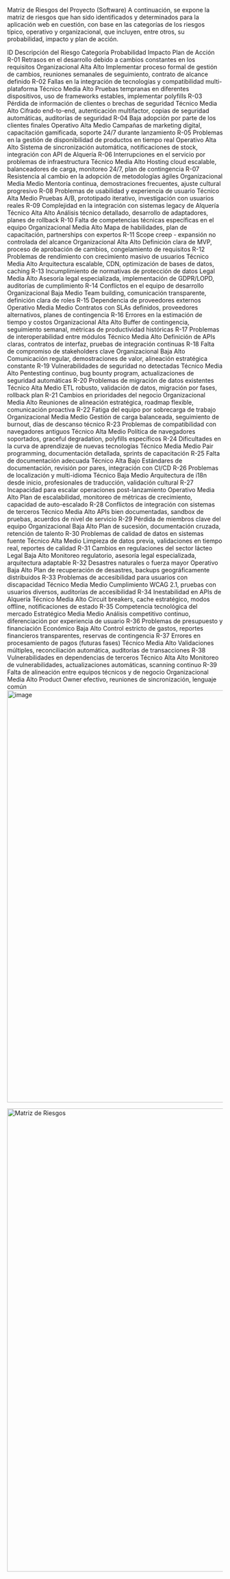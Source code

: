 Matriz de Riesgos del Proyecto (Software)
A continuación, se expone la matriz de riesgos que han sido identificados y determinados para la aplicación web en cuestión, con base en las categorías de los riesgos típico, operativo y organizacional, que incluyen, entre otros, su probabilidad, impacto y plan de acción.

ID	Descripción del Riesgo	Categoría	Probabilidad	Impacto	Plan de Acción
R-01	Retrasos en el desarrollo debido a cambios constantes en los requisitos	Organizacional	Alta	Alto	Implementar proceso formal de gestión de cambios, reuniones semanales de seguimiento, contrato de alcance definido
R-02	Fallas en la integración de tecnologías y compatibilidad multi-plataforma	Técnico	Media	Alto	Pruebas tempranas en diferentes dispositivos, uso de frameworks estables, implementar polyfills
R-03	Pérdida de información de clientes o brechas de seguridad	Técnico	Media	Alto	Cifrado end-to-end, autenticación multifactor, copias de seguridad automáticas, auditorías de seguridad
R-04	Baja adopción por parte de los clientes finales	Operativo	Alta	Medio	Campañas de marketing digital, capacitación gamificada, soporte 24/7 durante lanzamiento
R-05	Problemas en la gestión de disponibilidad de productos en tiempo real	Operativo	Alta	Alto	Sistema de sincronización automática, notificaciones de stock, integración con API de Alquería
R-06	Interrupciones en el servicio por problemas de infraestructura	Técnico	Media	Alto	Hosting cloud escalable, balanceadores de carga, monitoreo 24/7, plan de contingencia
R-07	Resistencia al cambio en la adopción de metodologías ágiles	Organizacional	Media	Medio	Mentoría continua, demostraciones frecuentes, ajuste cultural progresivo
R-08	Problemas de usabilidad y experiencia de usuario	Técnico	Alta	Medio	Pruebas A/B, prototipado iterativo, investigación con usuarios reales
R-09	Complejidad en la integración con sistemas legacy de Alquería	Técnico	Alta	Alto	Análisis técnico detallado, desarrollo de adaptadores, planes de rollback
R-10	Falta de competencias técnicas específicas en el equipo	Organizacional	Media	Alto	Mapa de habilidades, plan de capacitación, partnerships con expertos
R-11	Scope creep - expansión no controlada del alcance	Organizacional	Alta	Alto	Definición clara de MVP, proceso de aprobación de cambios, congelamiento de requisitos
R-12	Problemas de rendimiento con crecimiento masivo de usuarios	Técnico	Media	Alto	Arquitectura escalable, CDN, optimización de bases de datos, caching
R-13	Incumplimiento de normativas de protección de datos	Legal	Media	Alto	Asesoría legal especializada, implementación de GDPR/LOPD, auditorías de cumplimiento
R-14	Conflictos en el equipo de desarrollo	Organizacional	Baja	Medio	Team building, comunicación transparente, definición clara de roles
R-15	Dependencia de proveedores externos	Operativo	Media	Medio	Contratos con SLAs definidos, proveedores alternativos, planes de contingencia
R-16	Errores en la estimación de tiempo y costos	Organizacional	Alta	Alto	Buffer de contingencia, seguimiento semanal, métricas de productividad históricas
R-17	Problemas de interoperabilidad entre módulos	Técnico	Media	Alto	Definición de APIs claras, contratos de interfaz, pruebas de integración continuas
R-18	Falta de compromiso de stakeholders clave	Organizacional	Baja	Alto	Comunicación regular, demostraciones de valor, alineación estratégica constante
R-19	Vulnerabilidades de seguridad no detectadas	Técnico	Media	Alto	Pentesting continuo, bug bounty program, actualizaciones de seguridad automáticas
R-20	Problemas de migración de datos existentes	Técnico	Alta	Medio	ETL robusto, validación de datos, migración por fases, rollback plan
R-21	Cambios en prioridades del negocio	Organizacional	Media	Alto	Reuniones de alineación estratégica, roadmap flexible, comunicación proactiva
R-22	Fatiga del equipo por sobrecarga de trabajo	Organizacional	Media	Medio	Gestión de carga balanceada, seguimiento de burnout, días de descanso técnico
R-23	Problemas de compatibilidad con navegadores antiguos	Técnico	Alta	Medio	Política de navegadores soportados, graceful degradation, polyfills específicos
R-24	Dificultades en la curva de aprendizaje de nuevas tecnologías	Técnico	Media	Medio	Pair programming, documentación detallada, sprints de capacitación
R-25	Falta de documentación adecuada	Técnico	Alta	Bajo	Estándares de documentación, revisión por pares, integración con CI/CD
R-26	Problemas de localización y multi-idioma	Técnico	Baja	Medio	Arquitectura de i18n desde inicio, profesionales de traducción, validación cultural
R-27	Incapacidad para escalar operaciones post-lanzamiento	Operativo	Media	Alto	Plan de escalabilidad, monitoreo de métricas de crecimiento, capacidad de auto-escalado
R-28	Conflictos de integración con sistemas de terceros	Técnico	Media	Alto	APIs bien documentadas, sandbox de pruebas, acuerdos de nivel de servicio
R-29	Pérdida de miembros clave del equipo	Organizacional	Baja	Alto	Plan de sucesión, documentación cruzada, retención de talento
R-30	Problemas de calidad de datos en sistemas fuente	Técnico	Alta	Medio	Limpieza de datos previa, validaciones en tiempo real, reportes de calidad
R-31	Cambios en regulaciones del sector lácteo	Legal	Baja	Alto	Monitoreo regulatorio, asesoría legal especializada, arquitectura adaptable
R-32	Desastres naturales o fuerza mayor	Operativo	Baja	Alto	Plan de recuperación de desastres, backups geográficamente distribuidos
R-33	Problemas de accesibilidad para usuarios con discapacidad	Técnico	Media	Medio	Cumplimiento WCAG 2.1, pruebas con usuarios diversos, auditorías de accesibilidad
R-34	Inestabilidad en APIs de Alquería	Técnico	Media	Alto	Circuit breakers, cache estratégico, modos offline, notificaciones de estado
R-35	Competencia tecnológica del mercado	Estratégico	Media	Medio	Análisis competitivo continuo, diferenciación por experiencia de usuario
R-36	Problemas de presupuesto y financiación	Económico	Baja	Alto	Control estricto de gastos, reportes financieros transparentes, reservas de contingencia
R-37	Errores en procesamiento de pagos (futuras fases)	Técnico	Media	Alto	Validaciones múltiples, reconciliación automática, auditorías de transacciones
R-38	Vulnerabilidades en dependencias de terceros	Técnico	Alta	Alto	Monitoreo de vulnerabilidades, actualizaciones automáticas, scanning continuo
R-39	Falta de alineación entre equipos técnicos y de negocio	Organizacional	Media	Alto	Product Owner efectivo, reuniones de sincronización, lenguaje común
<img width="1804" height="961" alt="image" src="https://github.com/user-attachments/assets/47813c3e-bb21-4c55-839e-47aa1554cbe0" />


<img width="1920" height="1080" alt="Matriz de Riesgos" src="https://github.com/user-attachments/assets/36ebf524-c14c-499b-8f1d-e7922b93deae" />



